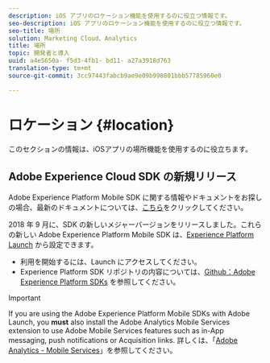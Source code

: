 ```yaml
---
description: iOS アプリのロケーション機能を使用するのに役立つ情報です。
seo-description: iOS アプリのロケーション機能を使用するのに役立つ情報です。
seo-title: 場所
solution: Marketing Cloud、Analytics
title: 場所
topic: 開発者と導入
uuid: a4e5650a- f5d3-4fb1- bd11- a27a3918d763
translation-type: tm+mt
source-git-commit: 3cc97443fabcb9ae9e09b998801bbb57785960e0

---
```



# ロケーション {#location}

このセクションの情報は、iOSアプリの場所機能を使用するのに役立ちます。

## Adobe Experience Cloud SDK の新規リリース

Adobe Experience Platform Mobile SDK に関する情報やドキュメントをお探しの場合、最新のドキュメントについては、[こちら](https://aep-sdks.gitbook.io/docs/)をクリックしてください。

2018 年 9 月に、SDK の新しいメジャーバージョンをリリースしました。これらの新しい Adobe Experience Platform Mobile SDK は、[Experience Platform Launch](https://www.adobe.com/experience-platform/launch.html) から設定できます。

* 利用を開始するには、Launch にアクセスしてください。
* Experience Platform SDK リポジトリの内容については、[Github：Adobe Experience Platform SDKs](https://github.com/Adobe-Marketing-Cloud/acp-sdks) を参照してください。

>[!IMPORTANT]
>
> If you are using the Adobe Experience Platform Mobile SDKs with Adobe Launch, you **must** also install the Adobe Analytics Mobile Services extension to use Adobe Mobile Services features such as in-App messaging, push notifications or Acquisition links. 詳しくは、「[Adobe Analytics - Mobile Services](https://aep-sdks.gitbook.io/docs/using-mobile-extensions/adobe-analytics-mobile-services)」を参照してください。